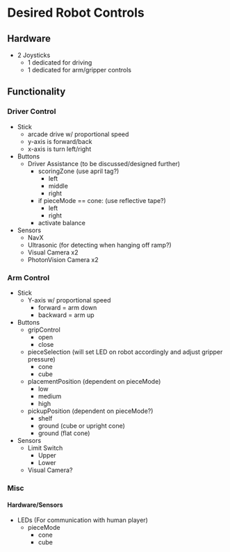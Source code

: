 # Desired Robot Controls

## Hardware
- 2 Joysticks
    - 1 dedicated for driving
    - 1 dedicated for arm/gripper controls

## Functionality
### Driver Control
- Stick
    - arcade drive w/ proportional speed
    - y-axis is forward/back
    - x-axis is turn left/right
- Buttons
    - Driver Assistance (to be discussed/designed further)
        - scoringZone (use april tag?)
            - left
            - middle
            - right
        - if pieceMode == cone: (use reflective tape?)
            - left
            - right
        - activate balance
- Sensors
    - NavX
    - Ultrasonic (for detecting when hanging off ramp?)
    - Visual Camera x2
    - PhotonVision Camera x2

### Arm Control
- Stick
    - Y-axis w/ proportional speed
        - forward = arm down
        - backward = arm up
- Buttons
    - gripControl
        - open
        - close
    - pieceSelection (will set LED on robot accordingly and adjust gripper pressure)
        - cone
        - cube
    - placementPosition (dependent on pieceMode)
        - low
        - medium
        - high
    - pickupPosition (dependent on pieceMode?)
        - shelf
        - ground (cube or upright cone)
        - ground (flat cone)
- Sensors
    - Limit Switch
        - Upper
        - Lower
    - Visual Camera?

### Misc

#### Hardware/Sensors
- LEDs (For communication with human player)
    - pieceMode
        - cone
        - cube